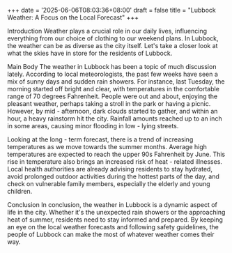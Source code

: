 +++
date = '2025-06-06T08:03:36+08:00'
draft = false
title = "Lubbock Weather: A Focus on the Local Forecast"
+++

Introduction
Weather plays a crucial role in our daily lives, influencing everything from our choice of clothing to our weekend plans. In Lubbock, the weather can be as diverse as the city itself. Let's take a closer look at what the skies have in store for the residents of Lubbock.

Main Body
The weather in Lubbock has been a topic of much discussion lately. According to local meteorologists, the past few weeks have seen a mix of sunny days and sudden rain showers. For instance, last Tuesday, the morning started off bright and clear, with temperatures in the comfortable range of 70 degrees Fahrenheit. People were out and about, enjoying the pleasant weather, perhaps taking a stroll in the park or having a picnic. However, by mid - afternoon, dark clouds started to gather, and within an hour, a heavy rainstorm hit the city. Rainfall amounts reached up to an inch in some areas, causing minor flooding in low - lying streets.

Looking at the long - term forecast, there is a trend of increasing temperatures as we move towards the summer months. Average high temperatures are expected to reach the upper 90s Fahrenheit by June. This rise in temperature also brings an increased risk of heat - related illnesses. Local health authorities are already advising residents to stay hydrated, avoid prolonged outdoor activities during the hottest parts of the day, and check on vulnerable family members, especially the elderly and young children.

Conclusion
In conclusion, the weather in Lubbock is a dynamic aspect of life in the city. Whether it's the unexpected rain showers or the approaching heat of summer, residents need to stay informed and prepared. By keeping an eye on the local weather forecasts and following safety guidelines, the people of Lubbock can make the most of whatever weather comes their way.